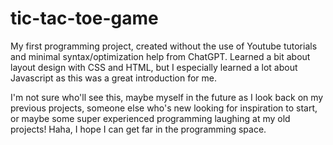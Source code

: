 # tic-tac-toe-game
My first programming project, created without the use of Youtube tutorials and minimal syntax/optimization help from ChatGPT.  Learned a bit about layout design with CSS and HTML, but I especially learned a lot about Javascript as this was a great introduction for me.

I'm not sure who'll see this, maybe myself in the future as I look back on my previous projects, someone else who's new looking for inspiration to start, or maybe some super experienced programming laughing at my old projects! Haha, I hope I can get far in the programming space.
